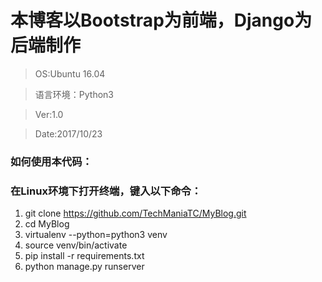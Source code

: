# 本博客以Bootstrap为前端，Django为后端制作
> OS:Ubuntu 16.04

> 语言环境：Python3

> Ver:1.0

> Date:2017/10/23  

### 如何使用本代码：
### 在Linux环境下打开终端，键入以下命令：
1. git clone https://github.com/TechManiaTC/MyBlog.git
2. cd MyBlog
3. virtualenv --python=python3 venv
4. source venv/bin/activate
5. pip install -r requirements.txt
6. python manage.py runserver
